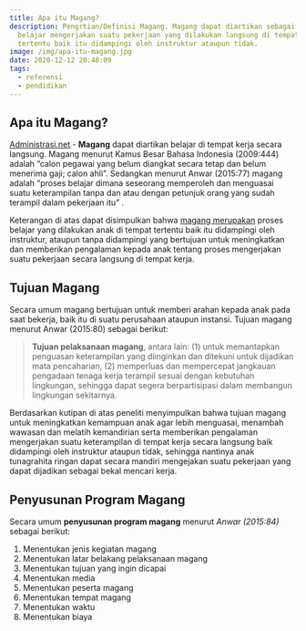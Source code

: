 ```yaml
---
title: Apa itu Magang?
description: Pengrtian/Definisi Magang. Magang dapat diartikan sebagai proses
  belajar mengerjakan suatu pekerjaan yang dilakukan langsung di tempat kerja
  tertentu baik itu didampingi oleh instruktur ataupun tidak.
image: /img/apa-itu-magang.jpg
date: 2020-12-12 20:48:09
tags:
  - referensi
  - pendidikan
---
```



## Apa itu Magang?
[Administrasi.net](/ "Administrasi.net") - **Magang** dapat diartikan belajar di tempat kerja secara langsung. Magang menurut Kamus Besar Bahasa Indonesia (2009:444) adalah “calon pegawai yang belum diangkat secara tetap dan belum menerima gaji; calon ahli”. Sedangkan menurut Anwar (2015:77) magang adalah “proses belajar dimana seseorang memperoleh dan menguasai suatu keterampilan tanpa dan atau dengan petunjuk orang yang sudah terampil dalam pekerjaan itu” .

Keterangan di atas dapat disimpulkan bahwa [magang merupakan](/teori/pengertian-magang "pengertian magang") proses belajar  yang dilakukan anak di tempat tertentu baik itu didampingi oleh instruktur, ataupun tanpa didampingi yang bertujuan untuk meningkatkan dan memberikan pengalaman kepada anak tentang proses mengerjakan suatu pekerjaan secara langsung di tempat kerja. 

## Tujuan Magang
Secara umum magang bertujuan untuk memberi arahan kepada anak pada saat bekerja, baik itu di suatu perusahaan ataupun instansi. Tujuan magang menurut Anwar (2015:80) sebagai berikut:

> **Tujuan pelaksanaan magang**, antara lain: (1) untuk memantapkan penguasan keterampilan yang diinginkan dan ditekuni untuk dijadikan mata pencaharian, (2) memperluas dan mempercepat jangkauan pengadaan tenaga kerja terampil sesuai dengan kebutuhan lingkungan, sehingga dapat segera berpartisipasi dalam membangun lingkungan sekitarnya.

Berdasarkan kutipan di atas peneliti menyimpulkan bahwa tujuan magang untuk meningkatkan kemampuan anak agar lebih menguasai, menambah wawasan dan melatih kemandirian serta memberikan pengalaman mengerjakan suatu keterampilan di tempat kerja secara langsung baik didampingi oleh instruktur ataupun tidak, sehingga nantinya anak tunagrahita ringan dapat secara mandiri mengejakan suatu pekerjaan yang dapat dijadikan sebagai bekal mencari kerja.

## Penyusunan Program Magang
Secara umum **penyusunan program magang** menurut *Anwar (2015:84)* sebagai berikut:
1. Menentukan jenis kegiatan magang
2. Menentukan latar belakang pelaksanaan magang
3. Menentukan tujuan yang ingin dicapai
4. Menentukan media
5. Menentukan peserta magang
6. Menentukan tempat magang
7. Menentukan waktu
8. Menentukan biaya
